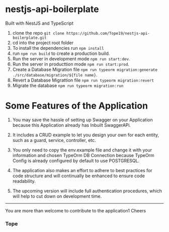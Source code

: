 # nestjs-api-boilerplate

Built with NestJS and TypeScript

1. clone the repo `git clone https://github.com/Tope19/nestjs-api-boilerplate.git`
2. cd into the project root folder
3. To install the dependencies run `npm install`
4. run `npm run build` to create a production build.
5. Run the server in development mode `npm run start:dev`.
6. Run the server in producttion mode `npm run start:prod`.
7. Create a Database Migration file `npm run typeorm migration:generate ./src/database/migration/${file name}`.
8. Revert a Database Migrattion file `npm run typeorm migration:revert`
9. Migrate the database `npm run typeorm migration:run`

# Some Features of the Application

1. You may save the hassle of setting up Swagger on your Application because this Application already has Inbuilt SwaggerAPi.

2. It includes a CRUD example to let you design your own for each entity, such as a guard, service, controller, etc.

3. You only need to copy the env.example file and change it with your  information and chosen TypeOrm DB Connection because TypeOrm Config is already configured by default to use POSTGRESQL.

4. The application also makes an effort to adhere to best practices for code structure and will continually be enhanced to ensure code readability.

5. The upcoming version will include full authentication procedures, which will help to cut down on development time.

***
You are more than welcome to contribute to the application1
Cheers
### Tope
